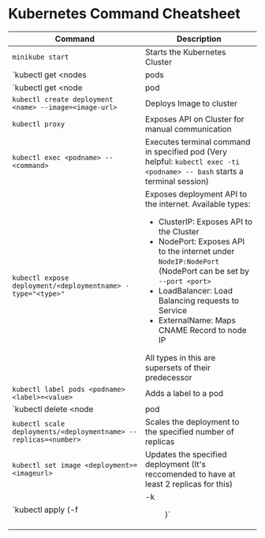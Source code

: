 # Kubernetes Command Cheatsheet

| Command | Description |
| ------- | ----------- |
| `minikube start` | Starts the Kubernetes Cluster |
| `kubectl get <nodes | pods | deployment | services>` | General Info about the specified objects  |
| `kubectl get <node | pod | deployment> <name>` | Info about the specified object |
| `kubectl create deployment <name> --image=<image-url>` | Deploys Image to cluster
| `kubectl proxy` | Exposes API on Cluster for manual communication
| `kubectl exec <podname> -- <command>` | Executes terminal command in specified pod (Very helpful: `kubectl exec -ti <podname> -- bash` starts a terminal session) |
| `kubectl expose deployment/<deploymentname> -type="<type>"` | Exposes deployment API to the internet. Available types: <ul><li>ClusterIP: Exposes API to the Cluster</li><li>NodePort: Exposes API to the internet under `NodeIP:NodePort` (NodePort can be set by `--port <port>`</li><li>LoadBalancer: Load Balancing requests to Service</li><li>ExternalName: Maps CNAME Record to node IP</li></ul> All types in this are supersets of their predecessor|
| `kubectl label pods <podname> <label>=<value>` | Adds a label to a pod |
| `kubectl delete <node | pod | deployment | service> <name>` | Deletes the specified object |
| `kubectl scale deployments/<deploymentname> --replicas=<number>` | Scales the deployment to the specified number of replicas |
| `kubectl set image <deployment>=<imageurl>` | Updates the specified deployment (It's reccomended to have at least 2 replicas for this) |
| `kubectl apply (-f <file> | -k <dir>)` | Applies config files (JSON or YAML) <br/> optional: `-l <label>=<value>` to target specific labeled pods | 